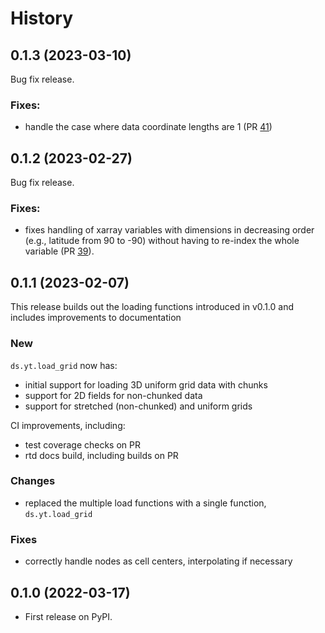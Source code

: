 # History

## 0.1.3 (2023-03-10)

Bug fix release. 

### Fixes:
* handle the case where data coordinate lengths are 1 (PR [41](https://github.com/data-exp-lab/yt_xarray/pull/41))

## 0.1.2 (2023-02-27)

Bug fix release.

### Fixes:
* fixes handling of xarray variables with dimensions in decreasing
  order (e.g., latitude from 90 to -90) without
having to re-index the whole variable (PR [39](https://github.com/data-exp-lab/yt_xarray/pull/39)).

## 0.1.1 (2023-02-07)

This release builds out the loading functions introduced in v0.1.0 and includes
improvements to documentation

### New

`ds.yt.load_grid` now has:
* initial support for loading 3D uniform grid data with chunks
* support for 2D fields for non-chunked data
* support for stretched (non-chunked) and uniform grids

CI improvements, including:
* test coverage checks on PR
* rtd docs build, including builds on PR

### Changes
* replaced the multiple load functions with a single function, `ds.yt.load_grid`

### Fixes
* correctly handle nodes as cell centers, interpolating if necessary

## 0.1.0 (2022-03-17)
* First release on PyPI.
